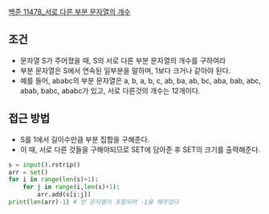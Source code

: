 
[백준 11478_서로 다른 부분 문자열의 개수](https://www.acmicpc.net/problem/11478)


## 조건

- 문자열 S가 주어졌을 때, S의 서로 다른 부분 문자열의 개수를 구하여라
- 부분 문자열은 S에서 연속된 일부분을 말하며, 1보다 크거나 같아야 된다.
- 예를 들어, ababc의 부분 문자열은 a, b, a, b, c, ab, ba, ab, bc, aba, bab, abc, abab, babc, ababc가 있고, 서로 다른것의 개수는 12개이다.



## 접근 방법

- S를 1에서 길이수만큼 부분 집합을 구해준다.
- 이 때, 서로 다른 것들을 구해야되므로 SET에 담아준 후 SET의 크기를 출력해준다.


```python
s = input().rstrip()  
arr = set()  
for i in range(len(s)+1):  
    for j in range(i,len(s)+1):  
        arr.add(s[i:j])  
print(len(arr)-1) # 빈 문자열이 포함되어 -1을 해주었다
```